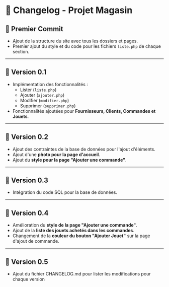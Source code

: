 # 📌 Changelog - Projet Magasin

## 🔹 Premier Commit
- Ajout de la structure du site avec tous les dossiers et pages.
- Premier ajout du style et du code pour les fichiers `liste.php` de chaque section.

---

## 🔹 Version 0.1
- Implémentation des fonctionnalités :
  - Lister (`liste.php`)
  - Ajouter (`ajouter.php`)
  - Modifier (`modifier.php`)
  - Supprimer (`supprimer.php`)
- Fonctionnalités ajoutées pour **Fournisseurs, Clients, Commandes et Jouets**.

---

## 🔹 Version 0.2
- Ajout des contraintes de la base de données pour l'ajout d'éléments.
- Ajout d'une **photo pour la page d'accueil**.
- Ajout du **style pour la page "Ajouter une commande"**.

---

## 🔹 Version 0.3
- Intégration du code SQL pour la base de données.

---

## 🔹 Version 0.4
- Amélioration du **style de la page "Ajouter une commande"**.
- Ajout de la **liste des jouets achetés dans les commandes**.
- Changement de la **couleur du bouton "Ajouter Jouet"** sur la page d'ajout de commande.
  
---

## 🔹 Version 0.5
- Ajout du fichier CHANGELOG.md pour lister les modifications pour chaque version


